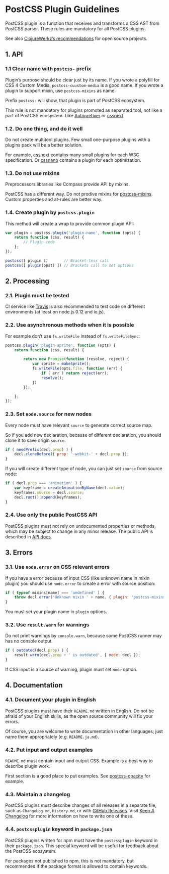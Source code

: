 # PostCSS Plugin Guidelines

PostCSS plugin is a function that receives and transforms a CSS AST
from PostCSS parser. These rules are mandatory for all PostCSS plugins.

See also [ClojureWerkz’s recommendations] for open source projects.

[ClojureWerkz’s recommendations]:  http://blog.clojurewerkz.org/blog/2013/04/20/how-to-make-your-open-source-project-really-awesome/

## 1. API

### 1.1 Clear name with `postcss-` prefix

Plugin’s purpose should be clear just by its name.
If you wrote a polyfill for CSS 4 Custom Media, `postcss-cuustom-media`
is a good name. If you wrote a plugin to support mixin,
use `postcss-mixins` as name.

Prefix `postcss-` will show, that plugin is part of PostCSS ecosystem.

This rule is not mandatory for plugins promoted as separated tool,
not like a part of PostCSS ecosystem. Like [Autoprefixer] or [cssnext].

[Autoprefixer]: https://github.com/postcss/autoprefixer
[cssnext]:      https://cssnext.github.io/

### 1.2. Do one thing, and do it well

Do not create multitool plugins. Few small one-purpose plugins with
a plugins pack will be a better solution.

For example, [cssnext] contains many small plugins for each W3C specification.
Or [cssnano] contains a plugin for each optimization.

[cssnext]: https://cssnext.github.io/
[cssnano]: https://github.com/ben-eb/cssnano

### 1.3. Do not use mixins

Preprocessors libraries like Compass provide API by mixins.

PostCSS has a different way. Do not prodive mixins for [postcss-mixins].
Custom properties and at-rules are better way.

[postcss-mixins]: https://github.com/postcss/postcss-mixins

### 1.4. Create plugin by `postcss.plugin`

This method will create a wrap to provide common plugin API:

```js
var plugin = postcss.plugin('plugin-name', function (opts) {
    return function (css, result) {
        // Plugin code
    };
});

postcss([ plugin ])       // Bracket-less call
postcss([ plugin(opst) ]) // Brackets call to set options
```

## 2. Processing

### 2.1. Plugin must be tested

CI service like [Travis] is also recommended to test code on
different environments (at least on node.js 0.12 and io.js).

[Travis]: https://travis-ci.org/

### 2.2. Use asynchronous methods when it is possible

For example don’t use `fs.writeFile` instead of `fs.writeFileSync`:

```js
postcss.plugin('plugin-sprite', function (opts) {
    return function (css, result) {

        return new Promise(function (resolve, reject) {
            var sprite = makeSprite();
            fs.writeFile(opts.file, function (err) {
                if ( err ) return reject(err);
                resolve();
            })
        });

    };
});
```

### 2.3. Set `node.source` for new nodes

Every node must have relevant `source` to generate correct source map.

So if you add new declaration, because of different declaration, you should
clone it to save origin `source`.

```js
if ( needPrefix(decl.prop) ) {
    decl.cloneBefore({ prop: '-webkit-' + decl.prop });
}
```

If you will create different type of node, you can just set `source`
from source node:

```js
if ( decl.prop === 'animation' ) {
    var keyframe = createAnimationByName(decl.value);
    keyframes.source = decl.source;
    decl.root().append(keyframes);
}
```

### 2.4. Use only the public PostCSS API

PostCSS plugins must not rely on undocumented properties or methods,
which may be subject to change in any minor release. The public API
is described in [API docs].

[API docs]: https://github.com/postcss/postcss/blob/master/docs/api.md

## 3. Errors

### 3.1. Use `node.error` on CSS relevant errors

If you have a error because of input CSS (like unknown name in mixin plugin)
you should use `node.error` to create a error with source position:

```js
if ( typeof mixins[name] === 'undefined' ) {
    throw decl.error('Unknown mixin ' + name, { plugin: 'postcss-mixins' });
}
```

You must set your plugin name in `plugin` options.

### 3.2. Use `result.warn` for warnings

Do not print warnings by `console.warn`, because some PostCSS runner may has
no console output.

```js
if ( outdated(decl.prop) ) {
    result.warn(decl.prop + ' is outdated', { node: decl });
}
```

If CSS input is a source of warning, plugin must set `node` option.

## 4. Documentation

### 4.1. Document your plugin in English

PostCSS plugins must have their `README.md` written in English. Do not be afraid
of your English skills, as the open source community will fix your errors.

Of course, you are welcome to write documentation in other languages;
just name them appropriately (e.g. `README.ja.md`).

### 4.2. Put input and output examples

`README.md` must contain input and output CSS. Example is a best way
to describe plugin work.

First section is a good place to put examples.
See [postcss-opacity](https://github.com/iamvdo/postcss-opacity) for example.

### 4.3. Maintain a changelog

PostCSS plugins must describe changes of all releases in a separate file,
such as `ChangeLog.md`, `History.md`, or with [GitHub Releases].
Visit [Keep A Changelog] for more information on how to write one of these.

[Keep A Changelog]: http://keepachangelog.com/
[GitHub Releases]:  https://help.github.com/articles/creating-releases/

### 4.4. `postcssplugin` keyword in `package.json`

PostCSS plugins written for npm must have the `postcssplugin` keyword
in their `package.json`. This special keyword will be useful for feedback about
the PostCSS ecosystem.

For packages not published to npm, this is not mandatory, but recommended
if the package format is allowed to contain keywords.
